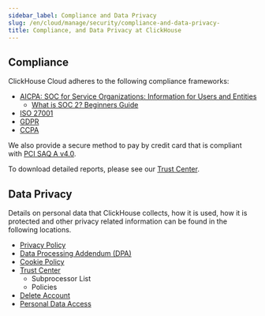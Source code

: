 ```yaml
---
sidebar_label: Compliance and Data Privacy
slug: /en/cloud/manage/security/compliance-and-data-privacy-
title: Compliance, and Data Privacy at ClickHouse
---
```

## Compliance
ClickHouse Cloud adheres to the following compliance frameworks:
- [AICPA: SOC for Service Organizations: Information for Users and Entities](https://us.aicpa.org/interestareas/frc/assuranceadvisoryservices/users)
  - [What is SOC 2? Beginners Guide]([https://secureframe.com/hub/soc-2/what-is-soc-2](https://www.techtarget.com/searchsecurity/definition/Soc-2-Service-Organization-Control-2))
- [ISO 27001](https://www.iso.org/standard/27001)
- [GDPR](https://gdpr-info.eu/)
- [CCPA](https://oag.ca.gov/privacy/ccpa)

We also provide a secure method to pay by credit card that is compliant with [PCI SAQ A v4.0](https://www.pcisecuritystandards.org/document_library/).

To download detailed reports, please see our [Trust Center](https://trust.clickhouse.com/).

##  Data Privacy
Details on personal data that ClickHouse collects, how it is used, how it is protected and other privacy related information can be found in the following locations.

- [Privacy Policy](https://clickhouse.com/legal/privacy-policy)
- [Data Processing Addendum (DPA)](https://clickhouse.com/legal/agreements/data-processing-addendum)
- [Cookie Policy](https://clickhouse.com/legal/cookie-policy)
- [Trust Center](https://trust.clickhouse.com/)
  - Subprocessor List
  - Policies
- [Delete Account](https://clickhouse.com/docs/en/cloud/manage/close_account)
- [Personal Data Access](https://clickhouse.com/docs/en/cloud/manage/personal_data_access)
